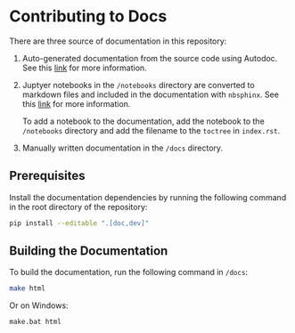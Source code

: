# Contributing to Docs
There are three source of documentation in this repository:

 1. Auto-generated documentation from the source code using Autodoc. See this 
    [link](https://www.sphinx-doc.org/en/master/usage/extensions/autodoc.html) 
    for more information.

 2. Juptyer notebooks in the `/notebooks` directory are converted to markdown 
    files and included in the documentation with `nbsphinx`. See this 
    [link](https://nbsphinx.readthedocs.io) for more information.

    To add a notebook to the documentation, add the notebook to the 
    `/notebooks` directory and add the filename to the `toctree` in
    `index.rst`.

 3. Manually written documentation in the `/docs` directory.

## Prerequisites
Install the documentation dependencies by running the following command in the
root directory of the repository:

```bash
pip install --editable ".[doc,dev]"
```

## Building the Documentation
To build the documentation, run the following command in `/docs`:

```sh
make html
```

Or on Windows:
```cmd
make.bat html
```
